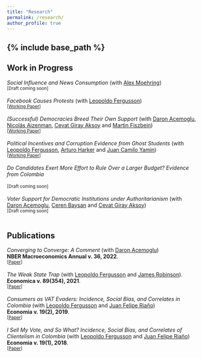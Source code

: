 ```yaml
---
title: "Research"
permalink: /research/
author_profile: true
---
```

{% include base_path %}
---

**Work in Progress**
------

*Social Influence and News Consumption* (with [Alex Moehring](https://sites.google.com/view/alexmoehring)) <br>
<sub>[Draft coming soon]</sub>
<br>
<br>
*Facebook Causes Protests* (with [Leopoldo Fergusson](https://www.leopoldofergusson.com/)) 
<br>
<sub>\[[Working Paper](../files/FergussonMolina2019WP.pdf)\]</sub> 
<br>
<br>
*(Successful) Democracies Breed Their Own Support* (with [Daron Acemoglu](https://economics.mit.edu/people/faculty/daron-acemoglu), [Nicolás Ajzenman](https://www.ajzenman.com/), [Cevat Giray Aksoy](https://cevatgirayaksoy.com/) and [Martin Fiszbein](https://sites.google.com/site/martinfiszbein/))
<br>
<sub>\[[Working Paper](../files/AcemogluAjzenmanAksoyFiszbeinMolina2021.pdf)\]</sub> 
<br>
<br>
*Political Incentives and Corruption Evidence from Ghost Students* (with [Leopoldo Fergusson](https://www.leopoldofergusson.com/), [Arturo Harker]() and [Juan Camilo Yamin]())
<br>
<sub>\[[Working Paper](../files/FergussonHarkerMolinaYamin2023.pdf)\]</sub> 
<br>
<br>
*Do Candidates Exert More Effort to Rule Over a Larger Budget? Evidence from Colombia*  
<br>
<sub>[Draft coming soon]</sub> 
<br>
<br>
*Voter Support for Democratic Institutions under Authoritarianism* (with [Daron Acemoglu](https://economics.mit.edu/people/faculty/daron-acemoglu), [Ceren Baysan](https://sites.google.com/site/cerenbaysan/home) and [Cevat Giray Aksoy](https://cevatgirayaksoy.com/))
<br>
<sub>[Draft coming soon]</sub> 
<br>
<br>


**Publications**
------

*Converging to Converge: A Comment* (with [Daron Acemoglu](https://economics.mit.edu/people/faculty/daron-acemoglu))
<br>
**NBER Macroeconomics Annual v. 36, 2022**.
<br>
<sub>\[[Paper](../files/AcemogluMolina2022.pdf)\]</sub>
<br>
<br>
*The Weak State Trap* (with [Leopoldo Fergusson](https://www.leopoldofergusson.com/) and [James Robinson]()).
<br>
**Economica v. 89(354), 2021**.
<br>
<sub>\[[Paper](../files/FergussonMolinaRobinson2022.pdf)\]</sub>
<br>
<br>
*Consumers as VAT Evaders: Incidence, Social Bias, and Correlates in Colombia* (with [Leopoldo Fergusson](https://www.leopoldofergusson.com/) and [Juan Felipe Riaño](https://www.juanfeliperiano.com/))
<br>
**Economia v. 19(2), 2019**.
<br>
<sub>\[[Paper](../files/FergussonMolinaRiano2019.pdf)\] </sub> 
<br>
<br>
*I Sell My Vote, and So What? Incidence, Social Bias, and Correlates of Clientelism in Colombia* (with [Leopoldo Fergusson](https://www.leopoldofergusson.com/) and [Juan Felipe Riaño](https://www.juanfeliperiano.com/))
<br>
**Economia v. 19(1), 2018**.
<br>
<sub>\[[Paper](../files/FergussonMolinaRiano2018.pdf)\]</sub>  
<br>
<br>